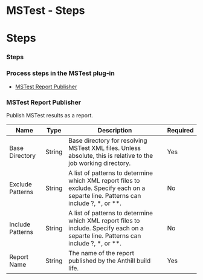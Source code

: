 
MSTest - Steps
==============

# Steps


### Steps




### Process steps in the MSTest plug-in

* [MSTest Report Publisher](#mstest_report_publisher)


### MSTest Report Publisher

Publish MSTest results as a report.


| Name | Type | Description                                                                                                          | Required |
| ---- | ---- | -------------------------------------------------------------------------------------------------------------------- | -------- |
| Base Directory | String | Base directory for resolving MSTest XML files. Unless absolute, this is relative to the job working directory. | Yes |
| Exclude Patterns | String | A list of patterns to determine which XML report files to exclude. Specify each on a separte line. Patterns can include ?, \*, or \*\*. | No |
| Include Patterns | String | A list of patterns to determine which XML report files to include. Specify each on a separte line. Patterns can include ?, \*, or \*\*. | No |
| Report Name | String | The name of the report published by the Anthill build life. | Yes |


